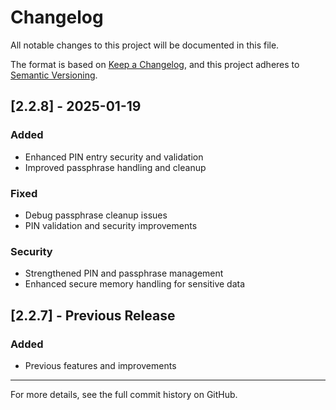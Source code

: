 # Changelog

All notable changes to this project will be documented in this file.

The format is based on [Keep a Changelog](https://keepachangelog.com/en/1.0.0/),
and this project adheres to [Semantic Versioning](https://semver.org/spec/v2.0.0.html).

## [2.2.8] - 2025-01-19

### Added
- Enhanced PIN entry security and validation
- Improved passphrase handling and cleanup

### Fixed
- Debug passphrase cleanup issues
- PIN validation and security improvements

### Security
- Strengthened PIN and passphrase management
- Enhanced secure memory handling for sensitive data

## [2.2.7] - Previous Release

### Added
- Previous features and improvements

---

For more details, see the full commit history on GitHub.